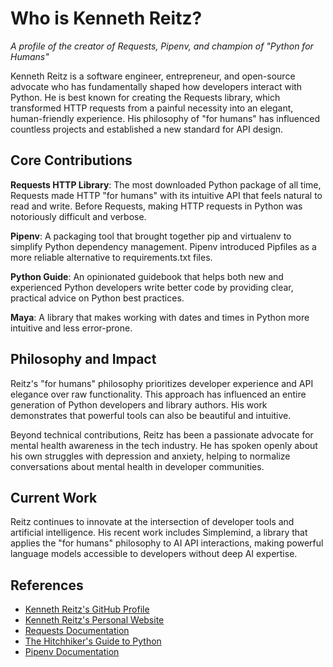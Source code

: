 # Who is Kenneth Reitz?

*A profile of the creator of Requests, Pipenv, and champion of "Python for Humans"*

Kenneth Reitz is a software engineer, entrepreneur, and open-source advocate who has fundamentally shaped how developers interact with Python. He is best known for creating the Requests library, which transformed HTTP requests from a painful necessity into an elegant, human-friendly experience. His philosophy of "for humans" has influenced countless projects and established a new standard for API design.

## Core Contributions

**Requests HTTP Library**: The most downloaded Python package of all time, Requests made HTTP "for humans" with its intuitive API that feels natural to read and write. Before Requests, making HTTP requests in Python was notoriously difficult and verbose.

**Pipenv**: A packaging tool that brought together pip and virtualenv to simplify Python dependency management. Pipenv introduced Pipfiles as a more reliable alternative to requirements.txt files.

**Python Guide**: An opinionated guidebook that helps both new and experienced Python developers write better code by providing clear, practical advice on Python best practices.

**Maya**: A library that makes working with dates and times in Python more intuitive and less error-prone.

## Philosophy and Impact

Reitz's "for humans" philosophy prioritizes developer experience and API elegance over raw functionality. This approach has influenced an entire generation of Python developers and library authors. His work demonstrates that powerful tools can also be beautiful and intuitive.

Beyond technical contributions, Reitz has been a passionate advocate for mental health awareness in the tech industry. He has spoken openly about his own struggles with depression and anxiety, helping to normalize conversations about mental health in developer communities.

## Current Work

Reitz continues to innovate at the intersection of developer tools and artificial intelligence. His recent work includes Simplemind, a library that applies the "for humans" philosophy to AI API interactions, making powerful language models accessible to developers without deep AI expertise.

## References

- [Kenneth Reitz's GitHub Profile](https://github.com/kennethreitz)
- [Kenneth Reitz's Personal Website](https://www.kennethreitz.org/)
- [Requests Documentation](https://requests.readthedocs.io/)
- [The Hitchhiker's Guide to Python](https://docs.python-guide.org/)
- [Pipenv Documentation](https://pipenv.pypa.io/)
